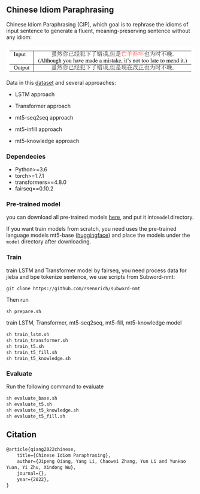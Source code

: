 ## Chinese Idiom Paraphrasing

Chinese Idiom Paraphrasing (CIP), which goal is to rephrase the idioms of input sentence to generate a fluent, meaning-preserving sentence without any idiom:

![](paraphrasing.png)

Data in this [dataset](./data) and several approaches: 

- LSTM approach

- Transformer approach

- mt5-seq2seq approach

- mt5-infill approach

- mt5-knowledge approach

### Dependecies

- Python>=3.6
- torch>=1.7.1
- transformers==4.8.0
- fairseq==0.10.2

### Pre-trained model

you can download all pre-trained models [here](https://drive.google.com/file/d/1Kzp5CbocFUJaYeEgvmNiVGOPAAY85BLA/view?usp=sharing), and put it into```model```directory.

If you want train models from scratch, you need uses the pre-trained language models mt5-base ([huggingface](https://huggingface.co/google/mt5-base)) and place the models under the ```model``` directory after downloading.

### Train

train LSTM and Transformer model by fairseq, you need process data for jieba and bpe tokenize sentence, we use scripts from Subword-nmt:

```shell
git clone https://github.com/rsennrich/subword-nmt
```

Then run
```shell
sh prepare.sh
```

train LSTM, Transformer, mt5-seq2seq, mt5-fill, mt5-knowledge model

```shell
sh train_lstm.sh
sh train_transformer.sh
sh train_t5.sh
sh train_t5_fill.sh
sh train_t5_knowledge.sh
```

### Evaluate

Run the following command to evaluate
```shell
sh evaluate_base.sh
sh evaluate_t5.sh
sh evaluate_t5_knowledge.sh
sh evaluate_t5_fill.sh
```

## Citation

```
@article{qiang2022chinese,
    title={Chinese Idiom Paraphrasing},
    author={Jipeng Qiang, Yang Li, Chaowei Zhang, Yun Li and YunHao Yuan, Yi Zhu, Xindong Wu},
    journal={},
    year={2022},
}
```

